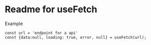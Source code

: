 # Readme for useFetch

Example
```
const url = 'endpoint for a api'
const {data:null, loading: true, error, null} = useFetch(url);
```
